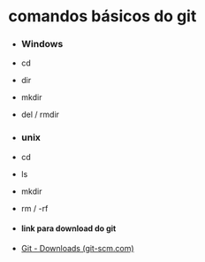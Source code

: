 # comandos básicos do git 

- ### Windows

- cd 

- dir

- mkdir

- del / rmdir 

- ### unix

- cd

- ls

- mkdir

- rm / -rf

- #### link para download do git 

- [Git - Downloads (git-scm.com)](https://git-scm.com/downloads)
